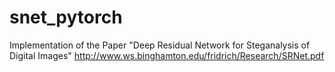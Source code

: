 # snet_pytorch
Implementation of the Paper "Deep Residual Network for Steganalysis of Digital Images"
http://www.ws.binghamton.edu/fridrich/Research/SRNet.pdf

